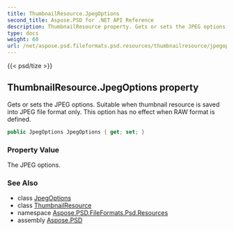 ```yaml
---
title: ThumbnailResource.JpegOptions
second_title: Aspose.PSD for .NET API Reference
description: ThumbnailResource property. Gets or sets the JPEG options. Suitable when thumbnail resource is saved into JPEG file format only. This option has no effect when RAW format is defined
type: docs
weight: 60
url: /net/aspose.psd.fileformats.psd.resources/thumbnailresource/jpegoptions/
---
```

{{< psd/tize >}}
## ThumbnailResource.JpegOptions property

Gets or sets the JPEG options. Suitable when thumbnail resource is saved into JPEG file format only. This option has no effect when RAW format is defined.

```csharp
public JpegOptions JpegOptions { get; set; }
```

### Property Value

The JPEG options.

### See Also

* class [JpegOptions](../../../aspose.psd.imageoptions/jpegoptions/)
* class [ThumbnailResource](../)
* namespace [Aspose.PSD.FileFormats.Psd.Resources](../../thumbnailresource/)
* assembly [Aspose.PSD](../../../)


